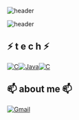 
![header](https://capsule-render.vercel.app/api?type=wave&color=auto&height=300&section=header&text=MinWook&fontSize=90)

![header](https://capsule-render.vercel.app/api?type=soft)
##  ⚡  t e c h   ⚡
[![C](https://img.shields.io/badge/C++-F7DF1E?style=flat-square&logo=&logoColor=black)](https://github.com/MinWook6457/MinWook6457/edit/main/README.md)[![Java](https://img.shields.io/badge/Java-007396?style=flat-square&logo=Java&logoColor=white)](https://github.com/MinWook6457/)[![C](https://img.shields.io/badge/C-1572B6?style=flat-square&logo=C3&logoColor=white)](https://github.com/MinWook6457) 

##  📫 about me  📫 
 [![Gmail](https://img.shields.io/badge/Gmail-EA4335?style=flat-square&logo=Gmail&logoColor=white)](mailto:one.minuk6457@gmail.com)
<br><br><br>
